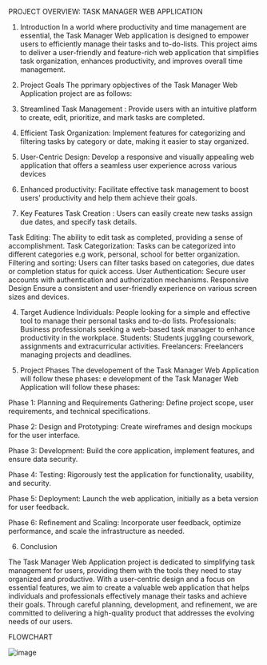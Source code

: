PROJECT OVERVIEW: TASK MANAGER WEB APPLICATION

1. Introduction
   In a world where productivity and time management are essential, the Task Manager Web application is designed to empower users to efficiently manage their tasks and to-do-lists. This project aims to deliver a user-friendly and feature-rich web application that simplifies task organization, enhances productivity, and improves overall time management.
2. Project Goals
   The pprimary opbjectives of the Task Manager Web Application project are as follows:
3. Streamlined Task Management : Provide users with an intuitive platform to create, edit, prioritize, and mark tasks are completed.
4. Efficient Task Organization: Implement features for categorizing and filtering tasks by category or date, making it easier to stay organized.
5. User-Centric Design: Develop a responsive and visually appealing web application that offers a seamless user experience across various devices
6. Enhanced productivity: Facilitate effective task management to boost users' productivity and help them achieve their goals.

7. Key Features
   Task Creation : Users can easily create new tasks assign due dates, and specify task details.

Task Editing: The ability to edit task as completed, providing a sense of accomplishment.
Task Categorization: Tasks can be categorized into different categories e.g work, personal, school for better organization.
Filtering and sorting: Users can filter tasks based on categories, due dates or completion status for quick access.
User Authentication: Secure user accounts with authentication and authorization mechanisms.
Responsive Design Ensure a consistent and user-friendly experience on various screen sizes and devices.

4. Target Audience
   Individuals: People looking for a simple and effective tool to manage their personal tasks and to-do lists.
   Professionals: Business professionals seeking a web-based task manager to enhance productivity in the workplace.
   Students: Students juggling coursework, assignments and extracurricular activities.
   Freelancers: Freelancers managing projects and deadlines.

5. Project Phases
   The developement of the Task Manager Web Application will follow these phases:
   e development of the Task Manager Web Application will follow these phases:

Phase 1: Planning and Requirements Gathering: Define project scope, user requirements, and technical specifications.

Phase 2: Design and Prototyping: Create wireframes and design mockups for the user interface.

Phase 3: Development: Build the core application, implement features, and ensure data security.

Phase 4: Testing: Rigorously test the application for functionality, usability, and security.

Phase 5: Deployment: Launch the web application, initially as a beta version for user feedback.

Phase 6: Refinement and Scaling: Incorporate user feedback, optimize performance, and scale the infrastructure as needed.

6. Conclusion

The Task Manager Web Application project is dedicated to simplifying task management for users, providing them with the tools they need to stay organized and productive. With a user-centric design and a focus on essential features, we aim to create a valuable web application that helps individuals and professionals effectively manage their tasks and achieve their goals. Through careful planning, development, and refinement, we are committed to delivering a high-quality product that addresses the evolving needs of our users.

FLOWCHART 






![image](https://github.com/Linssssssss/alx_capstone_project/assets/99273313/e639ef7e-e1fd-4170-a4d8-911863947ea6)

